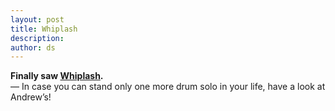 ```yaml
---
layout: post
title: Whiplash
description:
author: ds
---
```


__Finally saw [Whiplash](http://www.imdb.com/title/tt2582802/).__  
— In case you can stand only one more drum solo in your life, have a look at Andrew’s!
